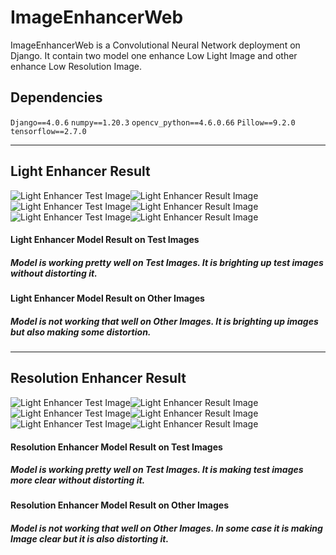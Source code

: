 # ImageEnhancerWeb
ImageEnhancerWeb is a Convolutional Neural Network deployment on Django. It contain two model one enhance Low Light Image and other enhance Low Resolution Image.

## Dependencies
`Django==4.0.6`
`numpy==1.20.3`
`opencv_python==4.6.0.66`
`Pillow==9.2.0`
`tensorflow==2.7.0`

<hr>

## Light Enhancer Result

![Light Enhancer Test Image](https://media.githubusercontent.com/media/riddhesh-jangid/ImageEnhancerWeb/main/media/images/778.png)![Light Enhancer Result Image](https://media.githubusercontent.com/media/riddhesh-jangid/ImageEnhancerWeb/main/media/images/778_processed.png)
<br>
![Light Enhancer Test Image](https://media.githubusercontent.com/media/riddhesh-jangid/ImageEnhancerWeb/main/media/images/111.png)![Light Enhancer Result Image](https://media.githubusercontent.com/media/riddhesh-jangid/ImageEnhancerWeb/main/media/images/111_processed.png)
<br>
![Light Enhancer Test Image](https://media.githubusercontent.com/media/riddhesh-jangid/ImageEnhancerWeb/main/media/images/780.png)![Light Enhancer Result Image](https://media.githubusercontent.com/media/riddhesh-jangid/ImageEnhancerWeb/main/media/images/780_processed.png)

#### Light Enhancer Model Result on Test Images
##### Model is working pretty well on Test Images. It is brighting up test images without distorting it.

#### Light Enhancer Model Result on Other Images
##### Model is not working that well on Other Images. It is brighting up images but also making some distortion.

<hr>

## Resolution Enhancer Result

![Light Enhancer Test Image](https://media.githubusercontent.com/media/riddhesh-jangid/ImageEnhancerWeb/main/media/images/7.png)![Light Enhancer Result Image](https://media.githubusercontent.com/media/riddhesh-jangid/ImageEnhancerWeb/main/media/images/7_processed.png)
<br>
![Light Enhancer Test Image](https://media.githubusercontent.com/media/riddhesh-jangid/ImageEnhancerWeb/main/media/images/5.png)![Light Enhancer Result Image](https://media.githubusercontent.com/media/riddhesh-jangid/ImageEnhancerWeb/main/media/images/5_processed.png)
<br>
![Light Enhancer Test Image](https://media.githubusercontent.com/media/riddhesh-jangid/ImageEnhancerWeb/main/media/images/13.png)![Light Enhancer Result Image](https://media.githubusercontent.com/media/riddhesh-jangid/ImageEnhancerWeb/main/media/images/13_processed.png)


#### Resolution Enhancer Model Result on Test Images
##### Model is working pretty well on Test Images. It is making test images more clear without distorting it.

#### Resolution Enhancer Model Result on Other Images
##### Model is not working that well on Other Images. In some case it is making Image clear but it is also distorting it.
